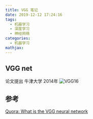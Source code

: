 ```yaml
---
title: VGG 笔记
date: 2019-12-12 17:24:16
tags:
  - 机器学习
  - 深度学习
  - 神经网络
categories:
  - 机器学习
mathjax:
---
```

## VGG net

论文提出 牛津大学 2014年
![VGG16](https://i.loli.net/2019/12/12/ovMdYrGBi5Kf8UP.png)

## 参考

[Quora: What is the VGG neural network](https://www.quora.com/What-is-the-VGG-neural-network)
